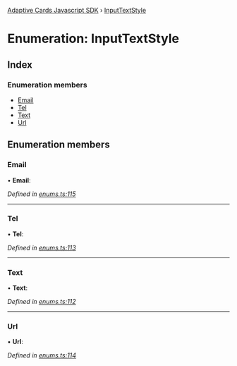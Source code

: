 [Adaptive Cards Javascript SDK](../README.md) › [InputTextStyle](inputtextstyle.md)

# Enumeration: InputTextStyle

## Index

### Enumeration members

* [Email](inputtextstyle.md#email)
* [Tel](inputtextstyle.md#tel)
* [Text](inputtextstyle.md#text)
* [Url](inputtextstyle.md#url)

## Enumeration members

###  Email

• **Email**:

*Defined in [enums.ts:115](https://github.com/microsoft/AdaptiveCards/blob/8588bd5ad/source/nodejs/adaptivecards/src/enums.ts#L115)*

___

###  Tel

• **Tel**:

*Defined in [enums.ts:113](https://github.com/microsoft/AdaptiveCards/blob/8588bd5ad/source/nodejs/adaptivecards/src/enums.ts#L113)*

___

###  Text

• **Text**:

*Defined in [enums.ts:112](https://github.com/microsoft/AdaptiveCards/blob/8588bd5ad/source/nodejs/adaptivecards/src/enums.ts#L112)*

___

###  Url

• **Url**:

*Defined in [enums.ts:114](https://github.com/microsoft/AdaptiveCards/blob/8588bd5ad/source/nodejs/adaptivecards/src/enums.ts#L114)*
